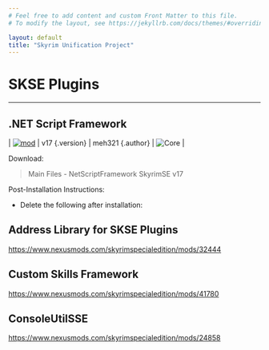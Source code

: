 ```yaml
---
# Feel free to add content and custom Front Matter to this file.
# To modify the layout, see https://jekyllrb.com/docs/themes/#overriding-theme-defaults

layout: default
title: "Skyrim Unification Project"
---
```


# SKSE Plugins

---

## .NET Script Framework

| [![mod]](https://www.nexusmods.com/skyrimspecialedition/mods/21294) | v17 {.version} | meh321 {.author} | ![Core] |

Download:
> Main Files - NetScriptFramework SkyrimSE v17

Post-Installation Instructions:
* Delete the following after installation:


## Address Library for SKSE Plugins
https://www.nexusmods.com/skyrimspecialedition/mods/32444

## Custom Skills Framework
https://www.nexusmods.com/skyrimspecialedition/mods/41780

## ConsoleUtilSSE
https://www.nexusmods.com/skyrimspecialedition/mods/24858



[mod]: https://img.shields.io/badge/Link-Download-success

[core]: https://img.shields.io/badge/Core-blue

[version]: https://img.shields.io/badge/Version-

[author]: https://img.shields.io/badge/Author-
